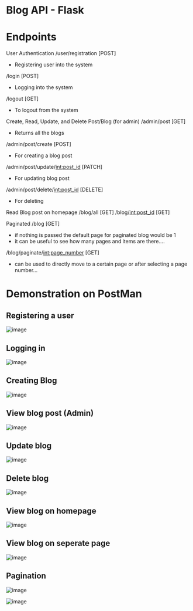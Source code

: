 # Blog API - Flask

# Endpoints

User Authentication
/user/registration [POST]
- Registering user into the system

/login [POST]
- Logging into the system

/logout [GET]
- To logout from the system

Create, Read, Update, and Delete Post/Blog (for admin)
/admin/post [GET]
- Returns all the blogs

/admin/post/create [POST]
- For creating a blog post

/admin/post/update/<int:post_id> [PATCH]
- For updating blog post

/admin/post/delete/<int:post_id> [DELETE]
- For deleting

Read Blog post on homepage
/blog/all [GET]
/blog/<int:post_id> [GET]

Paginated
/blog [GET]
- if nothing is passed the default page for paginated blog would be 1
- it can be useful to see how many pages and items are there....

/blog/paginate/<int:page_number> [GET]
- can be used to directly move to a certain page or after selecting a page number...

# Demonstration on PostMan
## Registering a user
![image](https://user-images.githubusercontent.com/54971497/229271816-0907ad79-dab9-41da-90d9-a1b9e1a2e84e.png)

## Logging in
![image](https://user-images.githubusercontent.com/54971497/229271835-13a09660-1715-4f91-8a6b-4c72937d8e26.png)

## Creating Blog
![image](https://user-images.githubusercontent.com/54971497/229271868-4ff34166-d9ad-4c20-9ba1-54d5d7dce0db.png)

## View blog post (Admin)
![image](https://user-images.githubusercontent.com/54971497/229271983-2795fc1f-e55a-413c-bd35-a318178507cc.png)

## Update blog
![image](https://user-images.githubusercontent.com/54971497/229272009-efe07a23-8017-4dff-abab-b56b5489e9cc.png)

## Delete blog
![image](https://user-images.githubusercontent.com/54971497/229272031-0cc89fc1-6257-4666-8386-8aa0dc36df95.png)

## View blog on homepage
![image](https://user-images.githubusercontent.com/54971497/229272074-45d5b89a-b6e9-4cd2-b092-a60910268909.png)

## View blog on seperate page
![image](https://user-images.githubusercontent.com/54971497/229272125-596168b1-9a8c-4440-af74-768c1d3f2214.png)

## Pagination
![image](https://user-images.githubusercontent.com/54971497/229272224-0de5c29b-1118-435c-9fde-2f4ac9071317.png)

![image](https://user-images.githubusercontent.com/54971497/229272248-86f336c1-c73f-440f-b4a6-d2ac12b452b8.png)

